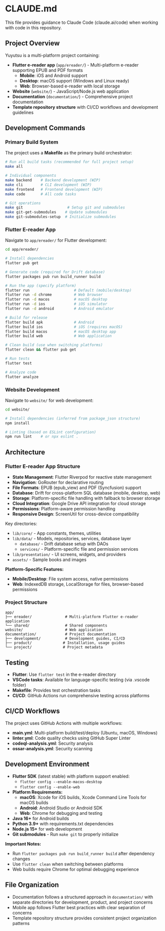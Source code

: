 # CLAUDE.md

This file provides guidance to Claude Code (claude.ai/code) when working with code in this repository.

## Project Overview

Yuyutsu is a multi-platform project containing:

- **Flutter e-reader app** (`app/ereader/`) - Multi-platform e-reader supporting EPUB and PDF formats
  - **Mobile**: iOS and Android support
  - **Desktop**: macOS support (Windows and Linux ready)
  - **Web**: Browser-based e-reader with local storage
- **Website** (`website/`) - JavaScript/Node.js web application
- **Documentation** (`documentation/`) - Comprehensive project documentation
- **Template repository structure** with CI/CD workflows and development guidelines

## Development Commands

### Primary Build System

The project uses a **Makefile** as the primary build orchestrator:

```bash
# Run all build tasks (recommended for full project setup)
make all

# Individual components
make backend    # Backend development (WIP)
make cli        # CLI development (WIP) 
make frontend   # Frontend development (WIP)
make code       # All code tasks

# Git operations
make git                    # Setup git and submodules
make git-get-submodules    # Update submodules
make git-submodules-setup  # Initialize submodules
```

### Flutter E-reader App

Navigate to `app/ereader/` for Flutter development:

```bash
cd app/ereader/

# Install dependencies
flutter pub get

# Generate code (required for Drift database)
flutter packages pub run build_runner build

# Run the app (specify platform)
flutter run                    # Default (mobile/desktop)
flutter run -d chrome          # Web browser
flutter run -d macos           # macOS desktop
flutter run -d ios             # iOS simulator
flutter run -d android         # Android emulator

# Build for release
flutter build apk              # Android
flutter build ios              # iOS (requires macOS)
flutter build macos            # macOS desktop app
flutter build web              # Web application

# Clean build (use when switching platforms)
flutter clean && flutter pub get

# Run tests
flutter test

# Analyze code
flutter analyze
```

### Website Development

Navigate to `website/` for web development:

```bash
cd website/

# Install dependencies (inferred from package_json structure)
npm install

# Linting (based on ESLint configuration)
npm run lint    # or npx eslint .
```

## Architecture

### Flutter E-reader App Structure

- **State Management**: Flutter Riverpod for reactive state management
- **Navigation**: GoRouter for declarative routing
- **File Formats**: EPUB (epub_view) and PDF (Syncfusion) support
- **Database**: Drift for cross-platform SQL database (mobile, desktop, web)
- **Storage**: Platform-specific file handling with fallback to browser storage
- **Cloud Integration**: Google Drive API integration for cloud storage
- **Permissions**: Platform-aware permission handling
- **Responsive Design**: ScreenUtil for cross-device compatibility

Key directories:

- `lib/core/` - App constants, themes, utilities
- `lib/data/` - Models, repositories, services, database layer
  - `database/` - Drift database setup with DAOs
  - `services/` - Platform-specific file and permission services
- `lib/presentation/` - UI screens, widgets, and providers
- `assets/` - Sample books and images

**Platform-Specific Features:**
- **Mobile/Desktop**: File system access, native permissions
- **Web**: IndexedDB storage, LocalStorage for files, browser-based permissions

### Project Structure

```plaintext
app/
├── ereader/               # Multi-platform Flutter e-reader application
└── shared/                # Shared components
website/                   # Web application  
documentation/             # Project documentation
├── development/           # Development guides, CI/CD
├── product/              # Installation, usage guides
└── project/              # Project metadata
```

## Testing

- **Flutter**: Use `flutter test` in the e-reader directory
- **VSCode tasks**: Available for language-specific testing (via .vscode folder)
- **Makefile**: Provides test orchestration tasks
- **CI/CD**: GitHub Actions run comprehensive testing across platforms

## CI/CD Workflows

The project uses GitHub Actions with multiple workflows:

- **main.yml**: Multi-platform build/test/deploy (Ubuntu, macOS, Windows)
- **linter.yml**: Code quality checks using GitHub Super Linter
- **codeql-analysis.yml**: Security analysis
- **ossar-analysis.yml**: Security scanning

## Development Environment

- **Flutter SDK** (latest stable) with platform support enabled:
  - `flutter config --enable-macos-desktop`
  - `flutter config --enable-web`
- **Platform Requirements:**
  - **macOS**: Xcode for iOS builds, Xcode Command Line Tools for macOS builds
  - **Android**: Android Studio or Android SDK
  - **Web**: Chrome for debugging and testing
- **Java 16+** for Android builds
- **Python 3.9+** with requirements.txt dependencies
- **Node.js 15+** for web development
- **Git submodules** - Run `make git` to properly initialize

**Important Notes:**
- Run `flutter packages pub run build_runner build` after dependency changes
- Use `flutter clean` when switching between platforms
- Web builds require Chrome for optimal debugging experience

## File Organization

- Documentation follows a structured approach in `documentation/` with separate directories for development, product, and project concerns
- Mobile app follows Flutter best practices with clear separation of concerns
- Template repository structure provides consistent project organization patterns
